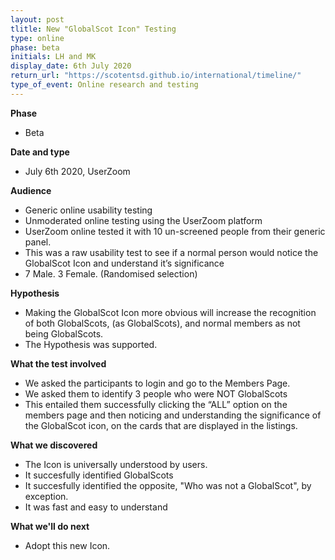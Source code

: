 ```yaml
---
layout: post
tlitle: New "GlobalScot Icon" Testing
type: online
phase: beta
initials: LH and MK
display_date: 6th July 2020
return_url: "https://scotentsd.github.io/international/timeline/"
type_of_event: Online research and testing
---
```


**Phase**
- Beta

**Date and type**
- July 6th 2020,  UserZoom

**Audience**
- Generic online usability testing
- Unmoderated online testing using the UserZoom platform
- UserZoom online tested it with 10 un-screened people from their generic panel.
- This was a raw usability test to see if a normal person would notice the GlobalScot Icon and understand it’s significance
- 7 Male. 3 Female. (Randomised selection) 

**Hypothesis**
- Making the GlobalScot Icon more obvious will increase the recognition of both GlobalScots, (as GlobalScots), and normal members as not being GlobalScots.
- The Hypothesis was supported. 

**What the test involved**
- We asked the participants to login and go to the Members Page. 
- We asked them to identify 3 people who were NOT GlobalScots
- This entailed them successfully clicking the “ALL” option on the members page and then noticing and understanding the significance of the GlobalScot icon, on the cards that are displayed in the listings. 

**What we discovered**
- The Icon is universally understood by users. 
- It succesfully identified GlobalScots
- It succesfully identified the opposite, "Who was not a GlobalScot", by exception.
- It was fast and easy to understand

**What we'll do next**
- Adopt this new Icon. 
